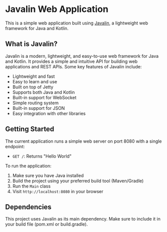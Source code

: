 # Javalin Web Application

This is a simple web application built using [Javalin](https://javalin.io/), a lightweight web framework for Java and Kotlin.

## What is Javalin?

Javalin is a modern, lightweight, and easy-to-use web framework for Java and Kotlin. It provides a simple and intuitive API for building web applications and REST APIs. Some key features of Javalin include:

- Lightweight and fast
- Easy to learn and use
- Built on top of Jetty
- Supports both Java and Kotlin
- Built-in support for WebSocket
- Simple routing system
- Built-in support for JSON
- Easy integration with other libraries

## Getting Started

The current application runs a simple web server on port 8080 with a single endpoint:

- `GET /`: Returns "Hello World"

To run the application:

1. Make sure you have Java installed
2. Build the project using your preferred build tool (Maven/Gradle)
3. Run the `Main` class
4. Visit `http://localhost:8080` in your browser

## Dependencies

This project uses Javalin as its main dependency. Make sure to include it in your build file (pom.xml or build.gradle).
 
